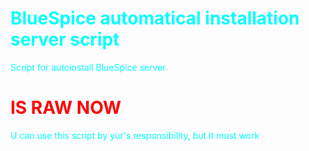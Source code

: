 <h1 style="color:cyan;">BlueSpice automatical installation server script</h1>
<a style="color:cyan">Script for autoinstall BlueSpice server.</a>
<h1 style="color:red;">IS RAW NOW</h1>  

<!DOCTYPE html>
<html>
<head>
</head>
<body>
<p {
  style="color:cyan;"
}>U can use this script by yur's responsibility, but it must work</p>

</body>
</html>
